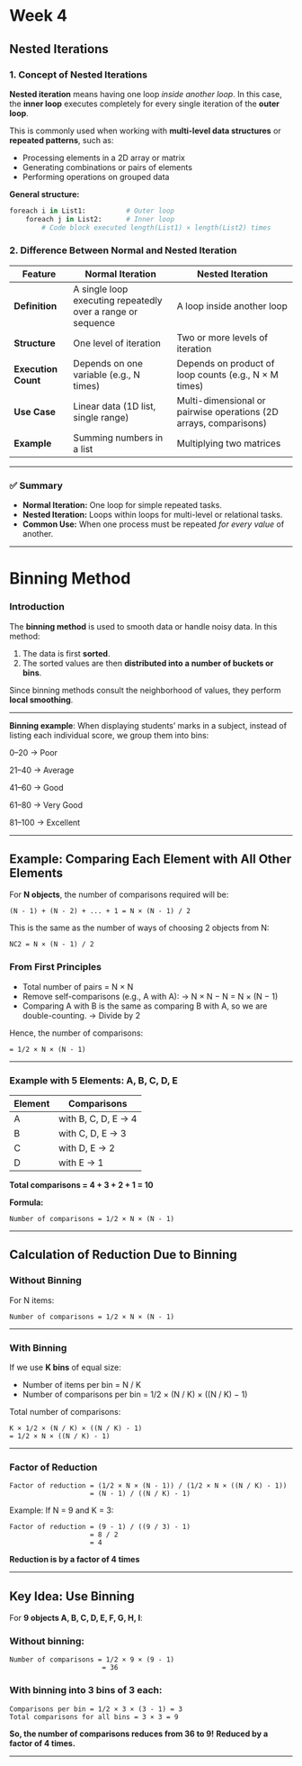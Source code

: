 # Week 4

## **Nested Iterations**

### **1. Concept of Nested Iterations**

**Nested iteration** means having one loop *inside another loop*.
In this case, the **inner loop** executes completely for every single iteration of the **outer loop**.

This is commonly used when working with **multi-level data structures** or **repeated patterns**, such as:

* Processing elements in a 2D array or matrix
* Generating combinations or pairs of elements
* Performing operations on grouped data

**General structure:**

```python
foreach i in List1:          # Outer loop
    foreach j in List2:      # Inner loop
        # Code block executed length(List1) × length(List2) times
```

### **2. Difference Between Normal and Nested Iteration**

| Feature             | Normal Iteration                                            | Nested Iteration                                                  |
| ------------------- | ----------------------------------------------------------- | ----------------------------------------------------------------- |
| **Definition**      | A single loop executing repeatedly over a range or sequence | A loop inside another loop                                        |
| **Structure**       | One level of iteration                                      | Two or more levels of iteration                                   |
| **Execution Count** | Depends on one variable (e.g., N times)                     | Depends on product of loop counts (e.g., N × M times)             |
| **Use Case**        | Linear data (1D list, single range)                         | Multi-dimensional or pairwise operations (2D arrays, comparisons) |
| **Example**         | Summing numbers in a list                                   | Multiplying two matrices                                          |

---

### ✅ **Summary**

* **Normal Iteration:** One loop for simple repeated tasks.
* **Nested Iteration:** Loops within loops for multi-level or relational tasks.
* **Common Use:** When one process must be repeated *for every value* of another.

---

# **Binning Method**

### **Introduction**

The **binning method** is used to smooth data or handle noisy data.
In this method:

1. The data is first **sorted**.
2. The sorted values are then **distributed into a number of buckets or bins**.

Since binning methods consult the neighborhood of values, they perform **local smoothing**.

---

**Binning example**: When displaying students’ marks in a subject, instead of listing each individual score, we group them into bins:

0–20 → Poor

21–40 → Average

41–60 → Good

61–80 → Very Good

81–100 → Excellent

---

## **Example: Comparing Each Element with All Other Elements**

For **N objects**, the number of comparisons required will be:

```
(N - 1) + (N - 2) + ... + 1 = N × (N - 1) / 2
```

This is the same as the number of ways of choosing 2 objects from N:

```
NC2 = N × (N - 1) / 2
```

### **From First Principles**

* Total number of pairs = N × N
* Remove self-comparisons (e.g., A with A):
  → N × N − N = N × (N − 1)
* Comparing A with B is the same as comparing B with A, so we are double-counting.
  → Divide by 2

Hence, the number of comparisons:

```
= 1/2 × N × (N - 1)
```

---

### **Example with 5 Elements: A, B, C, D, E**

| Element | Comparisons         |
| ------- | ------------------- |
| A       | with B, C, D, E → 4 |
| B       | with C, D, E → 3    |
| C       | with D, E → 2       |
| D       | with E → 1          |

**Total comparisons = 4 + 3 + 2 + 1 = 10**

**Formula:**

```
Number of comparisons = 1/2 × N × (N - 1)
```

---

## **Calculation of Reduction Due to Binning**

### **Without Binning**

For N items:

```
Number of comparisons = 1/2 × N × (N - 1)
```

---

### **With Binning**

If we use **K bins** of equal size:

* Number of items per bin = N / K
* Number of comparisons per bin = 1/2 × (N / K) × ((N / K) − 1)

Total number of comparisons:

```
K × 1/2 × (N / K) × ((N / K) - 1)
= 1/2 × N × ((N / K) - 1)
```

---

### **Factor of Reduction**

```
Factor of reduction = (1/2 × N × (N - 1)) / (1/2 × N × ((N / K) - 1))
                    = (N - 1) / ((N / K) - 1)
```

Example:
If N = 9 and K = 3:

```
Factor of reduction = (9 - 1) / ((9 / 3) - 1)
                    = 8 / 2
                    = 4
```

**Reduction is by a factor of 4 times**

---

## **Key Idea: Use Binning**

For **9 objects A, B, C, D, E, F, G, H, I**:

### Without binning:

```
Number of comparisons = 1/2 × 9 × (9 - 1)
                       = 36
```

### With binning into 3 bins of 3 each:

```
Comparisons per bin = 1/2 × 3 × (3 - 1) = 3
Total comparisons for all bins = 3 × 3 = 9
```

**So, the number of comparisons reduces from 36 to 9!**
**Reduced by a factor of 4 times.**

---

